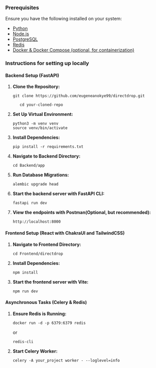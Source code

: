 ### Prerequisites

Ensure you have the following installed on your system:

- [Python](https://www.python.org/downloads/)
- [Node.js](https://nodejs.org/en/download/prebuilt-installer/current)
- [PostgreSQL](https://www.postgresql.org/)
- [Redis](https://redis.io/)
- [Docker & Docker Compose (optional, for containerization)](https://docs.docker.com/desktop/)

### Instructions for setting up locally

#### Backend Setup (FastAPI)

1. **Clone the Repository:**

    ```
    git clone https://github.com/eugeneanokye99/directdrop.git
    ```
    ```
       cd your-cloned-repo
    ```

2. **Set Up Virtual Environment:**

    ```
    python3 -m venv venv
    source venv/bin/activate
    ```

3. **Install Dependencies:**

    ```
    pip install -r requirements.txt
    ```

4. **Navigate to Backend Directory:**

    ```
    cd Backend/app
    ```

5. **Run Database Migrations:**

    ```
    alembic upgrade head
    ```
    
6. **Start the backend server with FastAPI CLI:**

    ```
    fastapi run dev
    ```

7.  **View the endpoints with Postman(Optional, but recommended):**

    ```
    http://localhost:8000
    ```


#### Frontend Setup (React with ChakraUI and TailwindCSS)

1. **Navigate to Frontend Directory:**

    ```
    cd Frontend/directdrop
    ```

2. **Install Dependencies:**

    ```
    npm install
    ```

3. **Start the frontend server with Vite:**

    ```
    npm run dev
    ```


#### Asynchronous Tasks (Celery & Redis)

1. **Ensure Redis is Running:**
 
    
    ```
    docker run -d -p 6379:6379 redis
    ```
    or 
    ```
    redis-cli
    ```

2. **Start Celery Worker:**

    ```
    celery -A your_project worker - --loglevel=info
    ```

    

